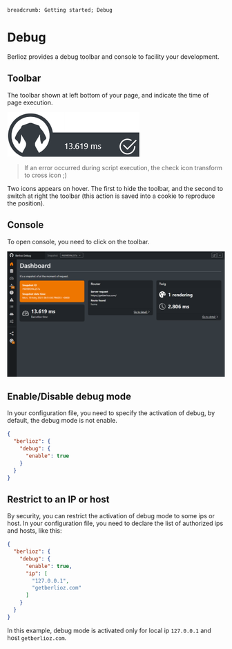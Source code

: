```index
breadcrumb: Getting started; Debug
```

# Debug

Berlioz provides a debug toolbar and console to facility your development.

## Toolbar

The toolbar shown at left bottom of your page, and indicate the time of page execution.

![Debug toolbar](../_assets/debug-toolbar.png)

> If an error occurred during script execution, the check icon transform to cross icon ;)

Two icons appears on hover. The first to hide the toolbar, and the second to switch at right the toolbar (this action is saved into a cookie to reproduce the position).

## Console

To open console, you need to click on the toolbar.

![Debug Console](../_assets/debug-console.png)


## Enable/Disable debug mode

In your configuration file, you need to specify the activation of debug, by default, the debug mode is not enable.

```json
{
  "berlioz": {
    "debug": {
      "enable": true
    }
  }
}
```

## Restrict to an IP or host

By security, you can restrict the activation of debug mode to some ips or host.
In your configuration file, you need to declare the list of authorized ips and hosts, like this:

```json
{
  "berlioz": {
    "debug": {
      "enable": true,
      "ip": [
        "127.0.0.1",
        "getberlioz.com"
      ]
    }
  }
}
```

In this example, debug mode is activated only for local ip `127.0.0.1` and host `getberlioz.com`.